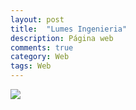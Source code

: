 ```yaml
---
layout: post
title:  "Lumes Ingenieria"
description: Página web
comments: true
category: Web
tags: Web
---
```

<img src="/public/imgs/proyectos/lumesingenieria.png" />
